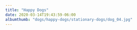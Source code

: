 ```yaml
---
title: "Happy Dogs"
date: 2020-03-14T19:43:59-06:00
albumthumb: "dogs/happy-dogs/stationary-dogs/dog_04.jpg"
---
```

